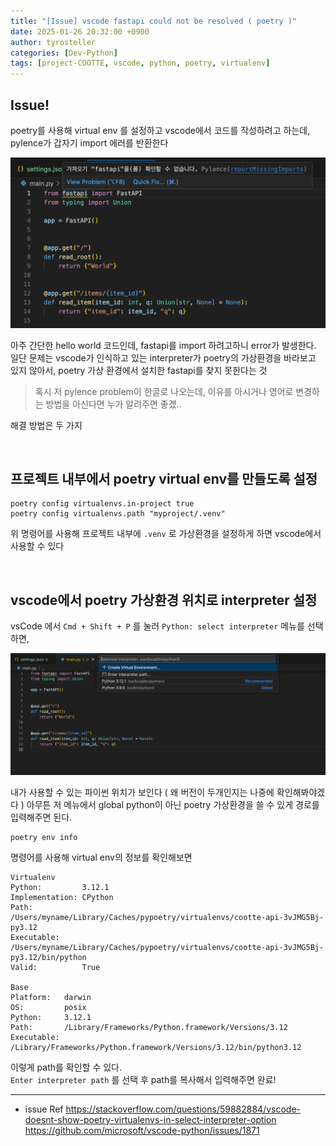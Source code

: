 ```yaml
---
title: "[Issue] vscode fastapi could not be resolved ( poetry )"
date: 2025-01-26 20:32:00 +0900
author: tyrosteller
categories: [Dev-Python]
tags: [project-COOTTE, vscode, python, poetry, virtualenv]
---
```


## Issue!

poetry를 사용해 virtual env 를 설정하고 vscode에서 코드를 작성하려고 하는데, pylence가 갑자기 import 에러를 반환한다

![](/assets/img/post/2025-01-26_vscode-import-error.png)

아주 간단한 hello world 코드인데, fastapi를 import 하려고하니 error가 발생한다.
일단 문제는 vscode가 인식하고 있는 interpreter가 poetry의 가상환경을 바라보고 있지 않아서, poetry 가상 환경에서 설치한 fastapi를 찾지 못한다는 것 
> 혹시 저 pylence problem이 한글로 나오는데, 이유를 아시거나 영어로 변경하는 방법을 아신다면 누가 알려주면 좋겠..

해결 방법은 두 가지

<br>

## 프로젝트 내부에서 poetry virtual env를 만들도록 설정

```shell
poetry config virtualenvs.in-project true
poetry config virtualenvs.path "myproject/.venv"
```

위 명령어를 사용해 프로젝트 내부에 `.venv` 로 가상환경을 설정하게 하면 vscode에서 사용할 수 있다 

<br>

## vscode에서 poetry 가상환경 위치로 interpreter 설정

vsCode 에서 `Cmd + Shift + P` 를 눌러 `Python: select interpreter` 메뉴를 선택하면,

![](/assets/img/post/2025-01-26_vscode-select-interpreter.png)

내가 사용할 수 있는 파이썬 위치가 보인다 ( 왜 버전이 두개인지는 나중에 확인해봐야겠다 )
아무튼 저 메뉴에서 global python이 아닌 poetry 가상환경을 쓸 수 있게 경로를 입력해주면 된다.


```
poetry env info
```
명령어를 사용해 virtual env의 정보를 확인해보면

```
Virtualenv
Python:         3.12.1
Implementation: CPython
Path:           /Users/myname/Library/Caches/pypoetry/virtualenvs/cootte-api-3vJMG5Bj-py3.12
Executable:     /Users/myname/Library/Caches/pypoetry/virtualenvs/cootte-api-3vJMG5Bj-py3.12/bin/python
Valid:          True

Base
Platform:   darwin
OS:         posix
Python:     3.12.1
Path:       /Library/Frameworks/Python.framework/Versions/3.12
Executable: /Library/Frameworks/Python.framework/Versions/3.12/bin/python3.12
```

이렇게 path를 확인할 수 있다.  
`Enter interpreter path` 를 선택 후 path를 복사해서 입력해주면 완료!


---

* issue Ref
	https://stackoverflow.com/questions/59882884/vscode-doesnt-show-poetry-virtualenvs-in-select-interpreter-option
	https://github.com/microsoft/vscode-python/issues/1871


